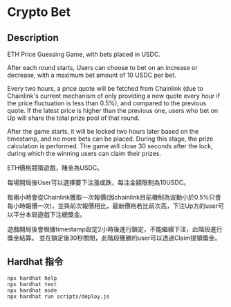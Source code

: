 # Crypto Bet


## Description
ETH Price Guessing Game, with bets placed in USDC.

After each round starts, Users can choose to bet on an increase or decrease, with a maximum bet amount of 10 USDC per bet.

Every two hours, a price quote will be fetched from Chainlink (due to Chainlink's current mechanism of only providing a new quote every hour if the price fluctuation is less than 0.5%), and compared to the previous quote. If the latest price is higher than the previous one, users who bet on Up will share the total prize pool of that round.

After the game starts, it will be locked two hours later based on the timestamp, and no more bets can be placed. During this stage, the prize calculation is performed. The game will close 30 seconds after the lock, during which the winning users can claim their prizes.


ETH價格競猜遊戲，賭金為USDC。

每場開局後User可以選擇要下注漲或跌，每注金額限制為10USDC。

每兩小時會從Chainlink獲取一次報價(因chainlink目前機制為波動小於0.5%只會每小時報價一次)，並與前次報價相比，最新價格若比前次高，下注Up方的user可以平分本局遊戲下注總獎金。


遊戲開局後會根據timestamp設定2小時後進行鎖定，不能繼續下注，此階段進行獎金結算。
並在鎖定後30秒關閉，此階段獲勝的user可以透過Claim提領獎金。


## Hardhat 指令

```shell
npx hardhat help
npx hardhat test
npx hardhat node
npx hardhat run scripts/deploy.js
```
